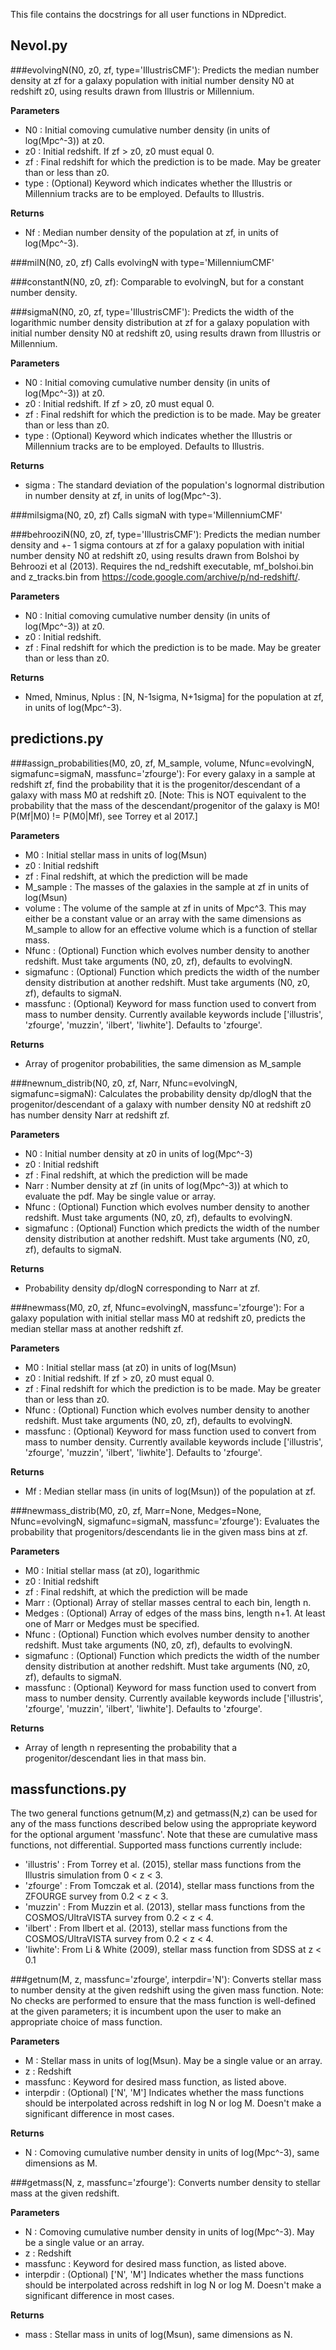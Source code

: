 This file contains the docstrings for all user functions in NDpredict.

## Nevol.py

###evolvingN(N0, z0, zf, type='IllustrisCMF'):
Predicts the median number density at zf for a galaxy population with initial number density N0 at redshift z0, using results drawn from Illustris or Millennium.

**Parameters**
- N0 : Initial comoving cumulative number density (in units of log(Mpc^-3)) at z0.
- z0 : Initial redshift.  If zf > z0, z0 must equal 0.
- zf : Final redshift for which the prediction is to be made.  May be greater than or less than z0.
- type : (Optional) Keyword which indicates whether the Illustris or Millennium tracks are to be employed.  Defaults to Illustris.

**Returns**
- Nf : Median number density of the population at zf, in units of log(Mpc^-3).

###milN(N0, z0, zf)
Calls evolvingN with type='MillenniumCMF'

###constantN(N0, z0, zf):
Comparable to evolvingN, but for a constant number density. 

###sigmaN(N0, z0, zf, type='IllustrisCMF'):
Predicts the width of the logarithmic number density distribution at zf for a galaxy population with initial number density N0 at redshift z0, using results drawn from Illustris or Millennium.

**Parameters**
- N0 : Initial comoving cumulative number density (in units of log(Mpc^-3)) at z0.
- z0 : Initial redshift.  If zf > z0, z0 must equal 0.
- zf : Final redshift for which the prediction is to be made.  May be greater than or less than z0.
- type : (Optional) Keyword which indicates whether the Illustris or Millennium tracks are to be employed.  Defaults to Illustris.

**Returns**
- sigma : The standard deviation of the population's lognormal distribution in number density at zf, in units of log(Mpc^-3).

###milsigma(N0, z0, zf)
Calls sigmaN with type='MillenniumCMF'

###behrooziN(N0, z0, zf, type='IllustrisCMF'):
Predicts the median number density and +- 1 sigma contours at zf for a galaxy population with initial number density N0 at redshift z0, using results drawn from Bolshoi by Behroozi et al (2013).  Requires the nd_redshift executable, mf_bolshoi.bin and z_tracks.bin from https://code.google.com/archive/p/nd-redshift/.

**Parameters**
- N0 : Initial comoving cumulative number density (in units of log(Mpc^-3)) at z0.
- z0 : Initial redshift.  
- zf : Final redshift for which the prediction is to be made.  May be greater than or less than z0.

**Returns**
- Nmed, Nminus, Nplus : [N, N-1sigma, N+1sigma] for the population at zf, in units of log(Mpc^-3).

## predictions.py

###assign_probabilities(M0, z0, zf, M_sample, volume, Nfunc=evolvingN, sigmafunc=sigmaN, massfunc='zfourge'):
For every galaxy in a sample at redshift zf, find the probability that it is the progenitor/descendant of a galaxy with mass M0 at redshift z0.
[Note: This is NOT equivalent to the probability that the mass of the descendant/progenitor of the galaxy is M0!  P(Mf|M0) != P(M0|Mf), see Torrey et al 2017.]

**Parameters**
- M0 : Initial stellar mass in units of log(Msun)
- z0 : Initial redshift
- zf : Final redshift, at which the prediction will be made
- M_sample : The masses of the galaxies in the sample at zf in units of log(Msun)
- volume : The volume of the sample at zf in units of Mpc^3.  This may either be a constant value or an array with the same dimensions as M_sample to allow for an effective volume which is a function of stellar mass.
- Nfunc : (Optional) Function which evolves number density to another redshift. Must take arguments (N0, z0, zf), defaults to evolvingN.
- sigmafunc : (Optional) Function which predicts the width of the number density distribution at another redshift.  Must take arguments (N0, z0, zf), defaults to sigmaN.
- massfunc : (Optional) Keyword for mass function used to convert from mass to number density.  Currently available keywords include ['illustris', 'zfourge', 'muzzin', 'ilbert', 'liwhite']. Defaults to 'zfourge'.

**Returns**
- Array of progenitor probabilities, the same dimension as M_sample

###newnum_distrib(N0, z0, zf, Narr, Nfunc=evolvingN, sigmafunc=sigmaN):
Calculates the probability density dp/dlogN that the progenitor/descendant of a galaxy with number density N0 at redshift z0 has number density Narr at redshift zf.

**Parameters**
- N0 : Initial number density at z0 in units of log(Mpc^-3)
- z0 : Initial redshift
- zf : Final redshift, at which the prediction will be made
- Narr : Number density at zf (in units of log(Mpc^-3)) at which to evaluate the pdf.  May be single value or array.
- Nfunc : (Optional) Function which evolves number density to another redshift.  Must take arguments (N0, z0, zf), defaults to evolvingN.
- sigmafunc : (Optional) Function which predicts the width of the number density distribution at another redshift.  Must take arguments (N0, z0, zf), defaults to sigmaN.

**Returns**
- Probability density dp/dlogN corresponding to Narr at zf.

###newmass(M0, z0, zf, Nfunc=evolvingN, massfunc='zfourge'):
For a galaxy population with initial stellar mass M0 at redshift z0, predicts the median stellar mass at another redshift zf.

**Parameters**
- M0 : Initial stellar mass (at z0) in units of log(Msun)
- z0 : Initial redshift.  If zf > z0, z0 must equal 0.
- zf : Final redshift for which the prediction is to be made.  May be greater than or less than z0.
- Nfunc : (Optional) Function which evolves number density to another redshift.  Must take arguments (N0, z0, zf), defaults to evolvingN.
- massfunc : (Optional) Keyword for mass function used to convert from mass to number density.  Currently available keywords include ['illustris', 'zfourge', 'muzzin', 'ilbert', 'liwhite']. Defaults to 'zfourge'.

**Returns**
- Mf : Median stellar mass (in units of log(Msun)) of the population at zf.

###newmass_distrib(M0, z0, zf, Marr=None, Medges=None, Nfunc=evolvingN, sigmafunc=sigmaN, massfunc='zfourge'):
Evaluates the probability that progenitors/descendants lie in the given mass bins at zf.

**Parameters**
- M0 : Initial stellar mass (at z0), logarithmic
- z0 : Initial redshift
- zf : Final redshift, at which the prediction will be made
- Marr : (Optional) Array of stellar masses central to each bin, length n.
- Medges : (Optional) Array of edges of the mass bins, length n+1.   At least one of Marr or Medges must be specified.
- Nfunc : (Optional) Function which evolves number density to another redshift.  Must take arguments (N0, z0, zf), defaults to evolvingN.
- sigmafunc : (Optional) Function which predicts the width of the number density distribution at another redshift.  Must take arguments (N0, z0, zf), defaults to sigmaN.
- massfunc : (Optional) Keyword for mass function used to convert from mass to number density.  Currently available keywords include ['illustris', 'zfourge', 'muzzin', 'ilbert', 'liwhite']. Defaults to 'zfourge'.

**Returns**
- Array of length n representing the probability that a progenitor/descendant lies in that mass bin.


## massfunctions.py
 
The two general functions getnum(M,z) and getmass(N,z) can be used for any of the mass functions described below using the appropriate keyword for the optional argument 'massfunc'.  Note that these are cumulative mass functions, not differential.  Supported mass functions currently include:
- 'illustris' : From Torrey et al. (2015), stellar mass functions from the Illustris simulation from 0 < z < 3.
- 'zfourge' : From Tomczak et al. (2014), stellar mass functions from the ZFOURGE survey from 0.2 < z < 3.
- 'muzzin' : From Muzzin et al. (2013), stellar mass functions from the COSMOS/UltraVISTA survey from 0.2 < z < 4.
- 'ilbert' : From Ilbert et al. (2013), stellar mass functions from the COSMOS/UltraVISTA survey from 0.2 < z < 4.
- 'liwhite': From Li & White (2009), stellar mass function from SDSS at z < 0.1
 
###getnum(M, z, massfunc='zfourge', interpdir='N'):
Converts stellar mass to number density at the given redshift using the given mass function.  Note: No checks are performed to ensure that the mass function is well-defined at the given parameters; it is incumbent upon the user to make an appropriate choice of mass function.

**Parameters**
- M : Stellar mass in units of log(Msun).  May be a single value or an array.
- z : Redshift
- massfunc : Keyword for desired mass function, as listed above.  
- interpdir : (Optional) ['N', 'M'] Indicates whether the mass functions should be interpolated across redshift in log N or log M.  Doesn't make a significant difference in most cases.

**Returns**
- N : Comoving cumulative number density in units of log(Mpc^-3), same dimensions as M.

###getmass(N, z, massfunc='zfourge'):
Converts number density to stellar mass at the given redshift.

**Parameters**
- N : Comoving cumulative number density in units of log(Mpc^-3).  May be a single value or an array.
- z : Redshift
- massfunc : Keyword for desired mass function, as listed above.  
- interpdir : (Optional) ['N', 'M'] Indicates whether the mass functions should be interpolated across redshift in log N or log M.  Doesn't make a significant difference in most cases.

**Returns**
- mass : Stellar mass in units of log(Msun), same dimensions as N.

